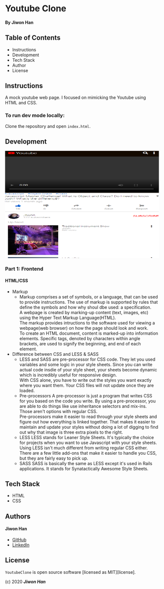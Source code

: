 
# Youtube Clone

#### By **Jiwon Han**

## Table of Contents

* Instructions
* Development
* Tech Stack
* Author
* License

## Instructions

A mock youtube web page. I focused on mimicking the Youtube using HTML and CSS.

<!-- ### To see Demo web app:

Currently, the app is deployed via Heroku. Visit https://my-daily-journal-jw.herokuapp.com/. -->

### To run dev mode locally:

Clone the repository and open `index.html`.

## Development

<img src="image/capture.png" width="700px" height="350px" />

### Part 1: Frontend 

#### HTML/CSS

* Markup
  * Markup comprises a set of symbols, or a language, that can be used to provide instructions. The use of markup is supported by rules that define the symbols and how why shoul dbe used: a specification. <br/>
  A webpage is created by marking-up content (text, images, etc) using the Hyper Text Markup Language(HTML). <br/>
  The markup provides intructions to the software used for viewing a webpage(web browser) on how the page should look and work. <br/>
  To create an HTML document, content is marked-up into information elements. Specific tags, denoted by characters within angle brackets, are used to signify the beginning, and end of each element. 
* Difference between CSS and LESS & SASS
  * LESS and SASS are pre-processor for CSS code. They let you used variables and some logic in your style sheets. Since you can write actual code insdie of your style sheet, your sheets become dynamic which is incredibly useful for responsive design. <br/>
  With CSS alone, you have to write out the styles you want exactly where you want them. Your CSS files will not update once they are loaded. 
  * Pre-processors
  A pre-processor is just a program that writes CSS for you based on the code you write. By using a pre-processor, you are able to do things like use inheritance selectors and mix-ins. Those aren't options with regular CSS. <br/>
  Pre-processors make it easier to read through your style sheets and figure out how everything is linked together. That makes it easier to maintain and update your styles without doing a lot of digging to find out why that image is three extra pixels to the right. <br/>
  * LESS 
  LESS stands for Leaner Style Sheets. It's typically the choice for projects when you want to use Javascript with your style sheets. Using LESS isn't much different from writing regular CSS either. There are a few little add-ons that make it easier to handle you CSS, but they are fairly easy to pick up. 
  * SASS
  SASS is basically the same as LESS except it's used in Rails applications. It stands for Synatactically Awesome Style Sheets. 

## Tech Stack

- HTML
- CSS

## Authors

#### Jiwon Han
* [GitHub](https://github.com/jiwon-seattle)
* [LinkedIn](https://www.linkedin.com/in/jiwon1han/)

## License

`YoutubeClone` is open source software [licensed as MIT][license].

(c) 2020 **_Jiwon Han_**
